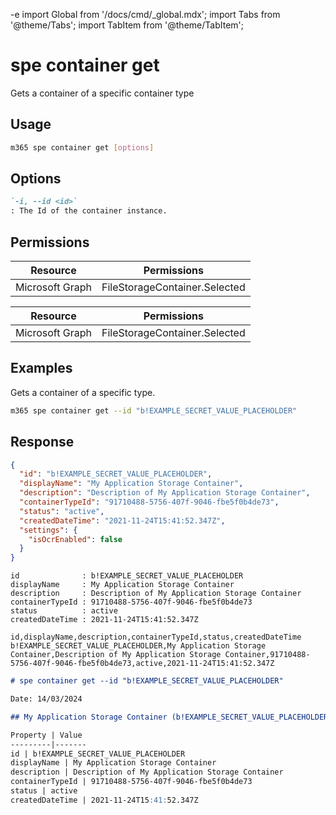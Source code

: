 -e <!-- DISCLAIMER: All secrets, passwords, and sensitive values in this document are examples only and not real credentials. -->
import Global from '/docs/cmd/_global.mdx';
import Tabs from '@theme/Tabs';
import TabItem from '@theme/TabItem';

# spe container get

Gets a container of a specific container type

## Usage

```sh
m365 spe container get [options]
```

## Options

```md definition-list
`-i, --id <id>`
: The Id of the container instance.
```

<Global />

## Permissions

<Tabs>
  <TabItem value="Delegated">

  | Resource        | Permissions                   |
  |-----------------|-------------------------------|
  | Microsoft Graph | FileStorageContainer.Selected |

  </TabItem>
  <TabItem value="Application">

  | Resource        | Permissions                   |
  |-----------------|-------------------------------|
  | Microsoft Graph | FileStorageContainer.Selected |

  </TabItem>
</Tabs>

## Examples

Gets a container of a specific type.

```sh
m365 spe container get --id "b!EXAMPLE_SECRET_VALUE_PLACEHOLDER"
```

## Response

<Tabs>
  <TabItem value="JSON">

  ```json
  {
    "id": "b!EXAMPLE_SECRET_VALUE_PLACEHOLDER",
    "displayName": "My Application Storage Container",
    "description": "Description of My Application Storage Container",
    "containerTypeId": "91710488-5756-407f-9046-fbe5f0b4de73",
    "status": "active",
    "createdDateTime": "2021-11-24T15:41:52.347Z",
    "settings": {
      "isOcrEnabled": false
    }
  }
  ```

  </TabItem>
  <TabItem value="Text">

  ```text
  id              : b!EXAMPLE_SECRET_VALUE_PLACEHOLDER
  displayName     : My Application Storage Container
  description     : Description of My Application Storage Container
  containerTypeId : 91710488-5756-407f-9046-fbe5f0b4de73
  status          : active
  createdDateTime : 2021-11-24T15:41:52.347Z
  ```

  </TabItem>
  <TabItem value="CSV">

  ```csv
  id,displayName,description,containerTypeId,status,createdDateTime
  b!EXAMPLE_SECRET_VALUE_PLACEHOLDER,My Application Storage Container,Description of My Application Storage Container,91710488-5756-407f-9046-fbe5f0b4de73,active,2021-11-24T15:41:52.347Z
  ```

  </TabItem>
  <TabItem value="Markdown">

  ```md
  # spe container get --id "b!EXAMPLE_SECRET_VALUE_PLACEHOLDER"

  Date: 14/03/2024

  ## My Application Storage Container (b!EXAMPLE_SECRET_VALUE_PLACEHOLDER)

  Property | Value
  ---------|-------
  id | b!EXAMPLE_SECRET_VALUE_PLACEHOLDER
  displayName | My Application Storage Container
  description | Description of My Application Storage Container
  containerTypeId | 91710488-5756-407f-9046-fbe5f0b4de73
  status | active
  createdDateTime | 2021-11-24T15:41:52.347Z
  ```

  </TabItem>
</Tabs>
